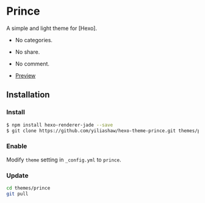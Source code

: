 # Prince

A simple and light theme for [Hexo].

- No categories.
- No share.
- No comment.

- [Preview](https://yiliashaw.github.io/)

## Installation

### Install

``` bash
$ npm install hexo-renderer-jade --save
$ git clone https://github.com/yiliashaw/hexo-theme-prince.git themes/prince
```


### Enable

Modify `theme` setting in `_config.yml` to `prince`.

### Update

``` bash
cd themes/prince
git pull
```

